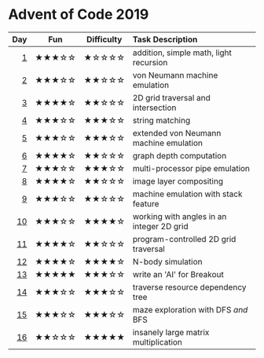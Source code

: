 # Advent of Code 2019

| Day      | Fun   | Difficulty | Task Description |
| -------: | :---: | :--------: | :---------- |
|  [1](01) | ★★★☆☆ | ★☆☆☆☆      | addition, simple math, light recursion
|  [2](02) | ★★★☆☆ | ★★☆☆☆      | von Neumann machine emulation
|  [3](03) | ★★★★☆ | ★★☆☆☆      | 2D grid traversal and intersection
|  [4](04) | ★★★☆☆ | ★★★☆☆      | string matching
|  [5](05) | ★★★☆☆ | ★★★☆☆      | extended von Neumann machine emulation
|  [6](06) | ★★★★☆ | ★★☆☆☆      | graph depth computation
|  [7](07) | ★★★☆☆ | ★★★☆☆      | multi-processor pipe emulation
|  [8](08) | ★★★★☆ | ★★☆☆☆      | image layer compositing
|  [9](09) | ★★★☆☆ | ★★☆☆☆      | machine emulation with stack feature
| [10](10) | ★★★☆☆ | ★★★★☆      | working with angles in an integer 2D grid
| [11](11) | ★★★★☆ | ★★☆☆☆      | program-controlled 2D grid traversal
| [12](12) | ★★★★☆ | ★★★★☆      | N-body simulation
| [13](13) | ★★★★★ | ★★★☆☆      | write an 'AI' for Breakout
| [14](14) | ★★★☆☆ | ★★★☆☆      | traverse resource dependency tree
| [15](15) | ★★★☆☆ | ★★★☆☆      | maze exploration with DFS *and* BFS
| [16](16) | ★★☆☆☆ | ★★★★★      | insanely large matrix multiplication
